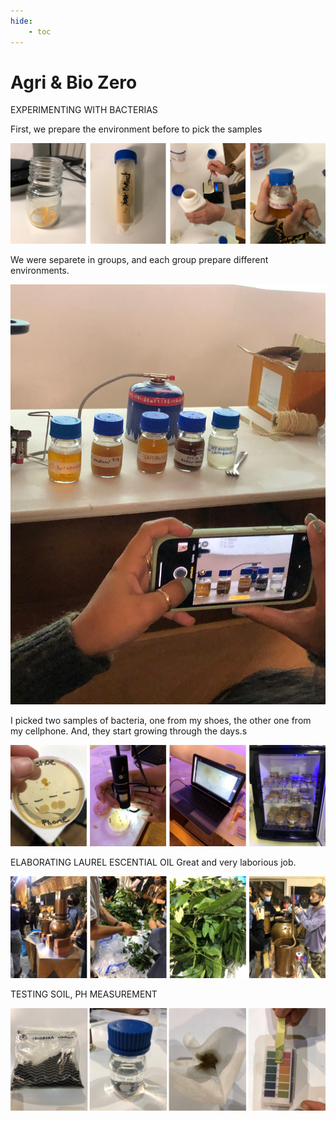 ```yaml
---
hide:
    - toc
---
```


# Agri & Bio Zero


EXPERIMENTING WITH BACTERIAS

First, we prepare the environment before to pick the samples

![](../images/ab0.jpg)

We were separete in groups, and each group prepare different environments.

![](../images/ab00.jpg)

I picked two samples of bacteria, one from my shoes, the other one from my cellphone. And, they start growing through the days.s

![](../images/ab1.jpg)


ELABORATING LAUREL ESCENTIAL OIL 
Great and very laborious job.

![](../images/ab2.jpg)


TESTING SOIL, PH MEASUREMENT

![](../images/ab3.jpg)